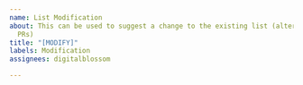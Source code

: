 ```yaml
---
name: List Modification
about: This can be used to suggest a change to the existing list (alternatively to
  PRs)
title: "[MODIFY]"
labels: Modification
assignees: digitalblossom

---
```




